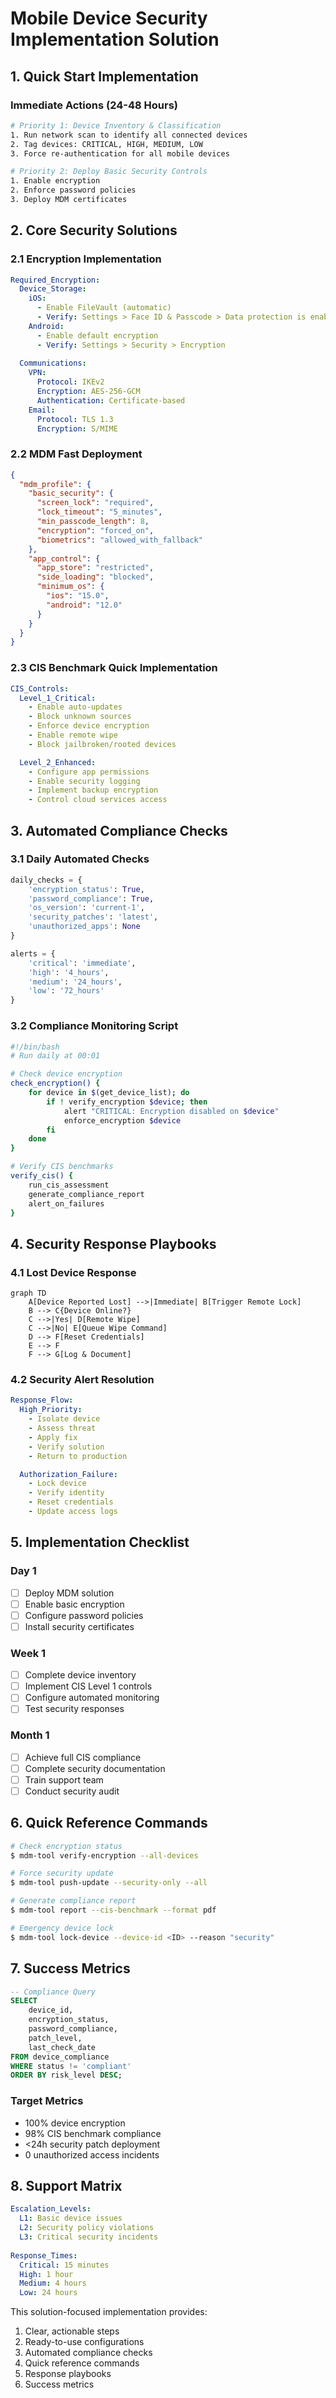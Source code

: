 # Mobile Device Security Implementation Solution

## 1. Quick Start Implementation

### Immediate Actions (24-48 Hours)
```bash
# Priority 1: Device Inventory & Classification
1. Run network scan to identify all connected devices
2. Tag devices: CRITICAL, HIGH, MEDIUM, LOW
3. Force re-authentication for all mobile devices

# Priority 2: Deploy Basic Security Controls
1. Enable encryption
2. Enforce password policies
3. Deploy MDM certificates
```

## 2. Core Security Solutions

### 2.1 Encryption Implementation
```yaml
Required_Encryption:
  Device_Storage:
    iOS: 
      - Enable FileVault (automatic)
      - Verify: Settings > Face ID & Passcode > Data protection is enabled
    Android:
      - Enable default encryption
      - Verify: Settings > Security > Encryption
    
  Communications:
    VPN: 
      Protocol: IKEv2
      Encryption: AES-256-GCM
      Authentication: Certificate-based
    Email: 
      Protocol: TLS 1.3
      Encryption: S/MIME
```

### 2.2 MDM Fast Deployment
```json
{
  "mdm_profile": {
    "basic_security": {
      "screen_lock": "required",
      "lock_timeout": "5_minutes",
      "min_passcode_length": 8,
      "encryption": "forced_on",
      "biometrics": "allowed_with_fallback"
    },
    "app_control": {
      "app_store": "restricted",
      "side_loading": "blocked",
      "minimum_os": {
        "ios": "15.0",
        "android": "12.0"
      }
    }
  }
}
```

### 2.3 CIS Benchmark Quick Implementation

```yaml
CIS_Controls:
  Level_1_Critical:
    - Enable auto-updates
    - Block unknown sources
    - Enforce device encryption
    - Enable remote wipe
    - Block jailbroken/rooted devices

  Level_2_Enhanced:
    - Configure app permissions
    - Enable security logging
    - Implement backup encryption
    - Control cloud services access
```

## 3. Automated Compliance Checks

### 3.1 Daily Automated Checks
```python
daily_checks = {
    'encryption_status': True,
    'password_compliance': True,
    'os_version': 'current-1',
    'security_patches': 'latest',
    'unauthorized_apps': None
}

alerts = {
    'critical': 'immediate',
    'high': '4_hours',
    'medium': '24_hours',
    'low': '72_hours'
}
```

### 3.2 Compliance Monitoring Script
```bash
#!/bin/bash
# Run daily at 00:01

# Check device encryption
check_encryption() {
    for device in $(get_device_list); do
        if ! verify_encryption $device; then
            alert "CRITICAL: Encryption disabled on $device"
            enforce_encryption $device
        fi
    done
}

# Verify CIS benchmarks
verify_cis() {
    run_cis_assessment
    generate_compliance_report
    alert_on_failures
}
```

## 4. Security Response Playbooks

### 4.1 Lost Device Response
```mermaid
graph TD
    A[Device Reported Lost] -->|Immediate| B[Trigger Remote Lock]
    B --> C{Device Online?}
    C -->|Yes| D[Remote Wipe]
    C -->|No| E[Queue Wipe Command]
    D --> F[Reset Credentials]
    E --> F
    F --> G[Log & Document]
```

### 4.2 Security Alert Resolution
```yaml
Response_Flow:
  High_Priority:
    - Isolate device
    - Assess threat
    - Apply fix
    - Verify solution
    - Return to production

  Authorization_Failure:
    - Lock device
    - Verify identity
    - Reset credentials
    - Update access logs
```

## 5. Implementation Checklist

### Day 1
- [ ] Deploy MDM solution
- [ ] Enable basic encryption
- [ ] Configure password policies
- [ ] Install security certificates

### Week 1
- [ ] Complete device inventory
- [ ] Implement CIS Level 1 controls
- [ ] Configure automated monitoring
- [ ] Test security responses

### Month 1
- [ ] Achieve full CIS compliance
- [ ] Complete security documentation
- [ ] Train support team
- [ ] Conduct security audit

## 6. Quick Reference Commands

```bash
# Check encryption status
$ mdm-tool verify-encryption --all-devices

# Force security update
$ mdm-tool push-update --security-only --all

# Generate compliance report
$ mdm-tool report --cis-benchmark --format pdf

# Emergency device lock
$ mdm-tool lock-device --device-id <ID> --reason "security"
```

## 7. Success Metrics

```sql
-- Compliance Query
SELECT 
    device_id,
    encryption_status,
    password_compliance,
    patch_level,
    last_check_date
FROM device_compliance
WHERE status != 'compliant'
ORDER BY risk_level DESC;
```

### Target Metrics
- 100% device encryption
- 98% CIS benchmark compliance
- <24h security patch deployment
- 0 unauthorized access incidents

## 8. Support Matrix

```yaml
Escalation_Levels:
  L1: Basic device issues
  L2: Security policy violations
  L3: Critical security incidents
  
Response_Times:
  Critical: 15 minutes
  High: 1 hour
  Medium: 4 hours
  Low: 24 hours
```

This solution-focused implementation provides:
1. Clear, actionable steps
2. Ready-to-use configurations
3. Automated compliance checks
4. Quick reference commands
5. Response playbooks
6. Success metrics
